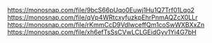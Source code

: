 https://monosnap.com/file/9bcS66pUqo0Euwj1Hu1Q7Trf01Lqo2
https://monosnap.com/file/qVp4WRtcxyfuzkpEhrPnmAQZcX0LLr
https://monosnap.com/file/rKmmCcD9VdlwceffQm1coSwWXBXxZn
https://monosnap.com/file/xh6efTsSsCVwLCLGEidGyv1Yi4G7bH
